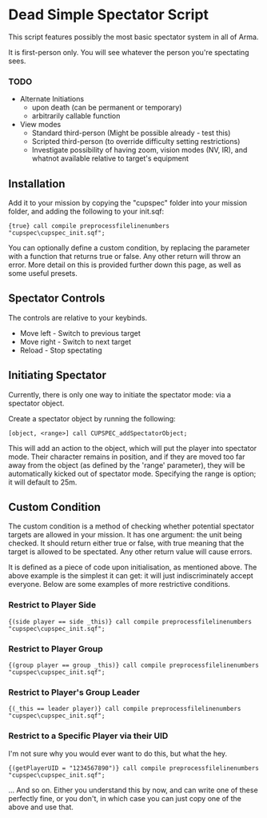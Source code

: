 # Dead Simple Spectator Script

This script features possibly the most basic spectator system in all of Arma. 

It is first-person only. You will see whatever the person you're spectating sees. 

### TODO

* Alternate Initiations
	* upon death (can be permanent or temporary)
	* arbitrarily callable function
* View modes
	* Standard third-person (Might be possible already - test this)
	* Scripted third-person (to override difficulty setting restrictions)
	* Investigate possibility of having zoom, vision modes (NV, IR), and whatnot available relative to target's equipment

## Installation

Add it to your mission by copying the "cupspec" folder into your mission folder, and adding the following to your init.sqf:

`{true} call compile preprocessfilelinenumbers "cupspec\cupspec_init.sqf";`

You can optionally define a custom condition, by replacing the parameter with a function that returns true or false. Any other return will throw an error. More detail on this is provided further down this page, as well as some useful presets. 

## Spectator Controls

The controls are relative to your keybinds. 

* Move left - Switch to previous target
* Move right - Switch to next target
* Reload - Stop spectating

## Initiating Spectator

Currently, there is only one way to initiate the spectator mode: via a spectator object. 

Create a spectator object by running the following:

`[object, <range>] call CUPSPEC_addSpectatorObject;`

This will add an action to the object, which will put the player into spectator mode. Their character remains in position, and if they are moved too far away from the object (as defined by the 'range' parameter), they will be automatically kicked out of spectator mode. Specifying the range is option; it will default to 25m.

## Custom Condition

The custom condition is a method of checking whether potential spectator targets are allowed in your mission. It has one argument: the unit being checked. It should return either true or false, with true meaning that the target is allowed to be spectated. Any other return value will cause errors. 

It is defined as a piece of code upon initialisation, as mentioned above. The above example is the simplest it can get: it will just indiscriminately accept everyone. Below are some examples of more restrictive conditions. 

### Restrict to Player Side

`{(side player == side _this)} call compile preprocessfilelinenumbers "cupspec\cupspec_init.sqf";`

### Restrict to Player Group

`{(group player == group _this)} call compile preprocessfilelinenumbers "cupspec\cupspec_init.sqf";`

### Restrict to Player's Group Leader

`{(_this == leader player)} call compile preprocessfilelinenumbers "cupspec\cupspec_init.sqf";`

### Restrict to a Specific Player via their UID

I'm not sure why you would ever want to do this, but what the hey.

`{(getPlayerUID = "1234567890")} call compile preprocessfilelinenumbers "cupspec\cupspec_init.sqf";`

... And so on. Either you understand this by now, and can write one of these perfectly fine, or you don't, in which case you can just copy one of the above and use that. 